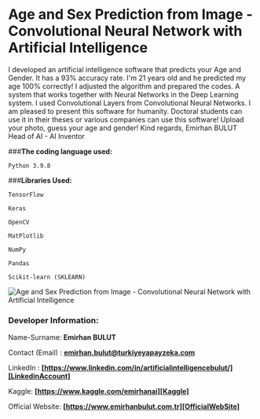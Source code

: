 # **Age and Sex Prediction from Image - Convolutional Neural Network with Artificial Intelligence**
I developed an artificial intelligence software that predicts your Age and Gender. It has a 93% accuracy rate. I'm 21 years old and he predicted my age 100% correctly! I adjusted the algorithm and prepared the codes. A system that works together with Neural Networks in the Deep Learning system. I used Convolutional Layers from Convolutional Neural Networks. I am pleased to present this software for humanity. Doctoral students can use it in their theses or various companies can use this software! Upload your photo, guess your age and gender!
Kind regards,
Emirhan BULUT
Head of AI - AI Inventor

###**The coding language used:**

`Python 3.9.8`

###**Libraries Used:**

`TensorFlow`

`Keras`

`OpenCV`

`MatPlotlib`

`NumPy`

`Pandas`

`Scikit-learn (SKLEARN)`

<img class="fit-picture"
     src="https://raw.githubusercontent.com/emirhanai/Age-and-Sex-Prediction-from-Image---Convolutional-Neural-Network-with-Artificial-Intelligence/main/Age%20and%20Sex%20Prediction%20from%20Image%20-%20Convolutional%20Neural%20Network%20with%20Artificial%20Intelligence.png"
     alt="Age and Sex Prediction from Image - Convolutional Neural Network with Artificial Intelligence">
     
### **Developer Information:**

Name-Surname: **Emirhan BULUT**

Contact (Email) : **emirhan.bulut@turkiyeyapayzeka.com**

LinkedIn : **[https://www.linkedin.com/in/artificialintelligencebulut/][LinkedinAccount]**

[LinkedinAccount]: https://www.linkedin.com/in/artificialintelligencebulut/

Kaggle: **[https://www.kaggle.com/emirhanai][Kaggle]**

Official Website: **[https://www.emirhanbulut.com.tr][OfficialWebSite]**

[Kaggle]: https://www.kaggle.com/emirhanai

[OfficialWebSite]: https://www.emirhanbulut.com.tr
